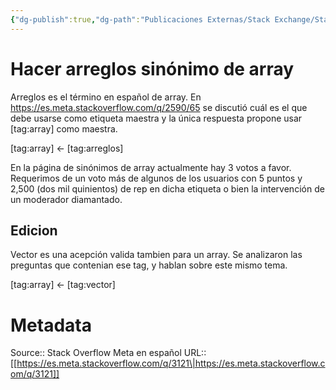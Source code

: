 ```yaml
---
{"dg-publish":true,"dg-path":"Publicaciones Externas/Stack Exchange/Stack Overflow en español/Stack Overflow en español Meta/es.meta.stackoverflow.com-3121.md","permalink":"/publicaciones-externas/stack-exchange/stack-overflow-en-espanol/stack-overflow-en-espanol-meta/es-meta-stackoverflow-com-3121/","title":"Hacer arreglos sinónimo de array","hide":true,"noteIcon":"default","created":"2024-04-03T12:49:10.729-06:00","updated":"2024-04-05T16:44:02.344-06:00"}
---
```


# Hacer arreglos sinónimo de array

Arreglos es el término en español de array. En https://es.meta.stackoverflow.com/q/2590/65 se discutió cuál es el que debe usarse como etiqueta maestra y la única respuesta propone usar [tag:array] como maestra.


[tag:array] ← [tag:arreglos]

En la página de sinónimos de array actualmente hay 3 votos a favor. Requerimos de un voto más de algunos de los usuarios con 5 puntos y 2,500 (dos mil quinientos) de rep en dicha etiqueta o bien la intervención de un moderador diamantado.

Edicion
----

Vector es una acepción valida tambien para un array. Se analizaron las preguntas que contenian ese tag, y hablan sobre este mismo tema.

[tag:array] ← [tag:vector]



# Metadata
Source:: Stack Overflow Meta en español
URL:: [[https://es.meta.stackoverflow.com/q/3121\|https://es.meta.stackoverflow.com/q/3121]]

